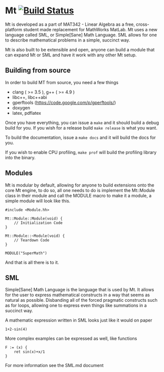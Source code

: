 # Mt [![Build Status](https://travis-ci.org/XAMPP/Mt.svg)](https://travis-ci.org/XAMPP/Mt)
Mt is developed as a part of MAT342 - Linear Algebra as a free, cross-platform student made replacement for MathWorks MatLab. Mt uses a new language called SML, or Simple[Sane] Math Language. SML allows for one to describe mathematical problems in a simple, succinct way.

Mt is also built to be extensible and open, anyone can build a module that can expand Mt or SML and have it work with any other Mt setup.

## Building from source

In order to build MT from source, you need a few things

 * clang ( >= 3.5 ), g++ ( >= 4.9 )
 * libc++, libc++abi
 * gperftools (https://code.google.com/p/gperftools/)
 * doxygen
 * latex, pdflatex

Once you have everything, you can issue a `make` and it should build a debug build for you. If you wish for a release build `make release` is what you want.

To build the documentation, issue a `make docs` and it will build the docs for you.

If you wish to enable CPU profiling, `make prof` will build the profiling library into the binary.

## Modules

Mt is modular by default, allowing for anyone to build extensions onto the core Mt engine, to do so, all one needs to do is implement the Mt::Module class in their module and call the MODULE macro to make it a module, a simple module will look like this.

~~~{.cpp}
#include <Module.hh>

Mt::Module::Module(void) {
	// Initialization Code
}

Mt::Module::~Module(void) {
	// Teardown Code
}

MODULE("SuperMath")

~~~

And that is all there is to it.

## SML

Simple[Sane] Math Language is the language that is used by Mt. It allows for the user to express mathematical constructs in a way that seems as natural as possible. Disbanding all of the forced pragmatic constructs such as for loops, allowing one to express even things like summations in a succinct way.

A mathematic expression written in SML looks just like it would on paper

~~~
1+2-sin(4)
~~~

More complex examples can be expressed as well, like functions

~~~
F := (x) {
	ret sin(x)+x/1
}
~~~

For more information see the SML.md document
